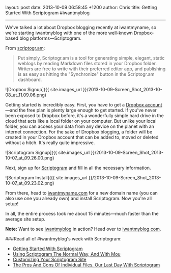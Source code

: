 layout: post
date: 2013-10-09 06:58:45 +1200
author: Chris
title: Getting Started With Scriptogram #iwantmyblog


----

<!-- excerpt -->

We've talked a lot about Dropbox blogging recently at iwantmyname, so we're starting iwantmyblog with one of the more well-known Dropbox-based blog platforms—Scriptogram. 

<!-- /excerpt -->

From [scriptogr.am](http://scriptogr.am/about):

> Put simply, Scriptogr.am is a tool for generating simple, elegant, static weblogs by reading Markdown files stored in your Dropbox folder. Writers are free to write with their preferred editor app, and publishing is as easy as hitting the "Synchronize" button in the Scriptogr.am dashboard.

![Dropbox Signup]({{ site.images_url }}/2013-10-09-Screen_Shot_2013-10-08_at_11.09.06.png)

Getting started is incredibly easy. First, you have to get a [Dropbox account](https://www.dropbox.com/)—and the free plan is plenty large enough to get started. If you've never been exposed to Dropbox before, it's a wonderfully simple hard drive in the cloud that acts like a local folder on your computer. But unlike your local folder, you can access your data from any device on the planet with an internet connection. For the sake of Dropbox blogging, a folder will be created in your Dropbox account that can be added to, moved or deleted without a hitch. It's really quite impressive.

![Scriptogram Signup]({{ site.images_url }}/2013-10-09-Screen_Shot_2013-10-07_at_09.26.00.png)

Next, sign up for [Scriptogram](http://scriptogr.am/) and fill in all the necessary information. 

![Scriptogram Install]({{ site.images_url }}/2013-10-09-Screen_Shot_2013-10-07_at_09.23.02.png)

From there, head to [iwantmyname.com](https://iwantmyname.com/) for a new domain name (you can also use one you already own) and install Scriptogram. Now you're all setup!

In all, the entire process took me about 15 minutes—much faster than the average site setup. 

**Note:** Want to see [iwantmyblog](https://iwantmyname.com/blog/2013/10/iwantmyblog-the-blog-that-goes-everywhere.html) in action? Head over to [iwantmyblog.com](http://iwantmyblog.com/). 

###Read all of #iwantmyblog's week with Scriptogram:

+ [Getting Started With Scriptogram](https://iwantmyname.com/blog/2013/10/getting-started-with-scriptogram.html)
+ [Using Scriptogram The Normal Way, And With Mou](https://iwantmyname.com/blog/2013/10/using-scriptogram-the-normal-way-and-with-mou-iwantmyblog.html)
+ [Customizing Your Scriptogram Site](https://iwantmyname.com/blog/2013/10/customizing-your-scriptogram-site-iwantmyblog.html)
+ [The Pros And Cons Of Individual Files. Our Last Day With Scriptogram](https://iwantmyname.com/blog/2013/10/the-pros-and-cons-of-individual-files-our-last-day-with-scriptogram-iwantmyblog.html)

